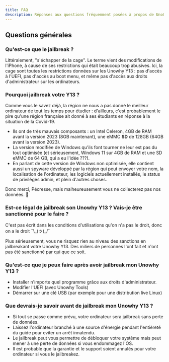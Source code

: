 ```yaml
---
title: FAQ
description: Réponses aux questions fréquemment posées à propos de UnoGuide.
---
```


## Questions générales

### Qu'est-ce que le jailbreak ?

Littéralement, "s'échapper de la cage". Le terme vient des modifications de l'iPhone, à cause de ses restrictions qui était beaucoup trop abusives. Ici, la cage sont toutes les restrictions données sur les Unowhy Y13 : pas d'accès à l'UEFI, pas d'accès au boot menu, et même pas d'accès aux droits d'administrateur sur les ordinateurs.

### Pourquoi jailbreak votre Y13 ?

Comme vous le savez déjà, la région ne nous a pas donné le meilleur ordinateur de tout les temps pour étudier : d'ailleurs, c'est probablement le pire qu'une région française ait donné à ses étudiants en réponse à la situation de la Covid-19. 
- Ils ont de très mauvais composants : un Intel Celeron, 4GB de RAM avant la version 2023 (8GB maintenant), une eMMC **SD** de 128GB (64GB avant la version 2023). 
- La version modifiée de Windows qu'ils font tourner ne leur est pas du tout optimisée (et sérieusement, Windows 11 sur 4GB de RAM et une SD eMMC de 64 GB, qui a eu l'idée ???). 
- En parlant de cette version de Windows non optimisée, elle contient aussi un spyware développé par la région qui peut envoyer votre nom, la localisation de l'ordinateur, les logiciels actuellement installés, le status de privilèges admin, et plein d'autres choses.

Donc merci, Pécresse, mais malheureusement vous ne collecterez pas nos données. 🤡

### Est-ce légal de jailbreak son Unowhy Y13 ? Vais-je être sanctionné pour le faire ?

C'est pas écrit dans les conditions d'utilisations qu'on n'a pas le droit, donc on a le droit ¯\\\_(ツ)\_/¯

Plus sérieusement, vous ne risquez rien au niveau des sanctions en jailbreakant votre Unowhy Y13. Des miliers de personnes l'ont fait et n'ont pas été sanctionné par qui que ce soit.

### Qu'est-ce que je peux faire après avoir jailbreak mon Unowhy Y13 ?

- Installer n'importe quel programme grâce aux droits d'administrateur.
- Modifier l'UEFI (avec Unowhy Tools)
- Démarrer sur une clé USB (par exemple pour une distribution live Linux)

### Que devrais-je savoir avant de jailbreak mon Unowhy Y13 ?

- Si tout se passe comme prévu, votre ordinateur sera jailbreak sans perte de données.
- Laissez l'ordinateur branché à une source d'énergie pendant l'entièreté du guide pour eviter un arrêt innatendu.
- Le jailbreak peut vous permettre de débloquer votre système mais peut mener à une perte de données si vous endommagez l'OS.
- Il est probable que la garantie et le support soient annulés pour votre ordinateur si vous le jailbreakez.